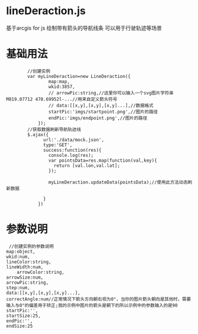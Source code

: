 # lineDeraction.js
基于arcgis for js 绘制带有箭头的导航线条 可以用于行驶轨迹等场景
# 基础用法
            //创建实例
            var myLineDeraction=new LineDeraction({
		            map:map,
		            wkid:3857,
		            // arrowPic:string,//这里你可以输入一个svg图片字符串M819.07712 478.69952l-...//用来自定义箭头符号
		            // data:[[x,y],[x,y],[x,y]...],//数据格式
		            startPic:'imgs/startpoint.png',//图片的路径
		            endPic:'imgs/endpoint.png',//图片的路径
		        });
            //获取数据刷新导航轨迹线
            $.ajax({
		          url:'./data/mock.json',
		          type:'GET',
		          success:function(res){
		            console.log(res);
		            var pointsData=res.map(function(val,key){
		              return [val.lon,val.lat];
		            });

		            myLineDeraction.updateData(pointsData);//使用此方法动态刷新数据

		          }
		        })
# 参数说明
	 //创建实例的参数说明
	map:object,
	wkid:num,
	lineColor:string,
	lineWidth:num,
        arrowColor:string,
  	arrowSize:num,
  	arrowPic:string,
  	step:num,
	data:[[x,y],[x,y],[x,y]...],
  	correctAngle:num//正常情况下箭头方向朝右视为0°，当你的图片箭头朝向是其他时，需要输入与0°的偏差用于矫正;我的示例中图片的箭头是朝下的所以示例中的参数输入的是90
  	startPic:'',
  	startSize:25,
  	endPic:'',
  	endSize:25
